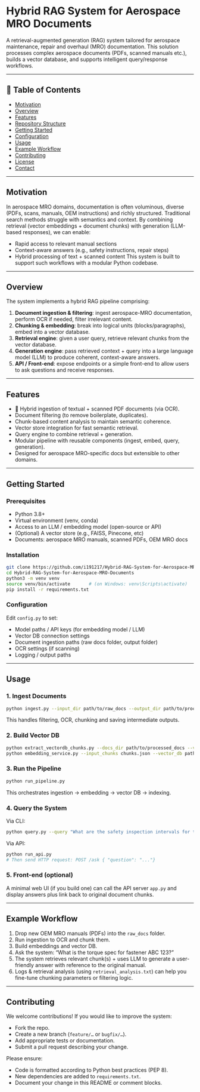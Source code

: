 # Hybrid RAG System for Aerospace MRO Documents

A retrieval-augmented generation (RAG) system tailored for aerospace maintenance, repair and overhaul (MRO) documentation. This solution processes complex aerospace documents (PDFs, scanned manuals etc.), builds a vector database, and supports intelligent query/response workflows.

---

## 📌 Table of Contents

* [Motivation](#motivation)
* [Overview](#overview)
* [Features](#features)
* [Repository Structure](#repository-structure)
* [Getting Started](#getting-started)
* [Configuration](#configuration)
* [Usage](#usage)
* [Example Workflow](#example-workflow)
* [Contributing](#contributing)
* [License](#license)
* [Contact](#contact)

---

## Motivation

In aerospace MRO domains, documentation is often voluminous, diverse (PDFs, scans, manuals, OEM instructions) and richly structured.
Traditional search methods struggle with semantics and context. By combining retrieval (vector embeddings + document chunks) with generation (LLM-based responses), we can enable:

* Rapid access to relevant manual sections
* Context-aware answers (e.g., safety instructions, repair steps)
* Hybrid processing of text + scanned content
  This system is built to support such workflows with a modular Python codebase.

---

## Overview

The system implements a hybrid RAG pipeline comprising:

1. **Document ingestion & filtering**: ingest aerospace-MRO documentation, perform OCR if needed, filter irrelevant content.
2. **Chunking & embedding**: break into logical units (blocks/paragraphs), embed into a vector database.
3. **Retrieval engine**: given a user query, retrieve relevant chunks from the vector database.
4. **Generation engine**: pass retrieved context + query into a large language model (LLM) to produce coherent, context-aware answers.
5. **API / Front-end**: expose endpoints or a simple front-end to allow users to ask questions and receive responses.

---

## Features

* 🧠 Hybrid ingestion of textual + scanned PDF documents (via OCR).
* Document filtering (to remove boilerplate, duplicates).
* Chunk-based content analysis to maintain semantic coherence.
* Vector store integration for fast semantic retrieval.
* Query engine to combine retrieval + generation.
* Modular pipeline with reusable components (ingest, embed, query, generation).
* Designed for aerospace MRO-specific docs but extensible to other domains.

---

## Getting Started

### Prerequisites

* Python 3.8+
* Virtual environment (venv, conda)
* Access to an LLM / embedding model (open-source or API)
* (Optional) A vector store (e.g., FAISS, Pinecone, etc)
* Documents: aerospace MRO manuals, scanned PDFs, OEM MRO docs

### Installation

```bash
git clone https://github.com/i191217/Hybrid-RAG-System-for-Aerospace-MRO-Documents.git  
cd Hybrid-RAG-System-for-Aerospace-MRO-Documents  
python3 -m venv venv  
source venv/bin/activate       # (on Windows: venv\Scripts\activate)  
pip install -r requirements.txt  
```

### Configuration

Edit `config.py` to set:

* Model paths / API keys (for embedding model / LLM)
* Vector DB connection settings
* Document ingestion paths (raw docs folder, output folder)
* OCR settings (if scanning)
* Logging / output paths

---

## Usage

### 1. Ingest Documents

```bash
python ingest.py --input_dir path/to/raw_docs --output_dir path/to/processed_docs  
```

This handles filtering, OCR, chunking and saving intermediate outputs.

### 2. Build Vector DB

```bash
python extract_vectordb_chunks.py --docs_dir path/to/processed_docs --vector_db path/to/vector_store  
python embedding_service.py --input_chunks chunks.json --vector_db path/to/vector_store  
```

### 3. Run the Pipeline

```bash
python run_pipeline.py  
```

This orchestrates ingestion → embedding → vector DB → indexing.

### 4. Query the System

Via CLI:

```bash
python query.py --query "What are the safety inspection intervals for the hydraulic pump in aircraft model XYZ?"  
```

Via API:

```bash
python run_api.py  
# Then send HTTP request: POST /ask { "question": "..."}  
```

### 5. Front-end (optional)

A minimal web UI (if you build one) can call the API server `app.py` and display answers plus link back to original document chunks.

---

## Example Workflow

1. Drop new OEM MRO manuals (PDFs) into the `raw_docs` folder.
2. Run ingestion to OCR and chunk them.
3. Build embeddings and vector DB.
4. Ask the system: “What is the torque spec for fastener ABC 123?”
5. The system retrieves relevant chunk(s) + uses LLM to generate a user-friendly answer with reference to the original manual.
6. Logs & retrieval analysis (using `retrieval_analysis.txt`) can help you fine-tune chunking parameters or filtering logic.

---

## Contributing

We welcome contributions!
If you would like to improve the system:

* Fork the repo.
* Create a new branch (`feature/…` or `bugfix/…`).
* Add appropriate tests or documentation.
* Submit a pull request describing your change.

Please ensure:

* Code is formatted according to Python best practices (PEP 8).
* New dependencies are added to `requirements.txt`.
* Document your change in this README or comment blocks.
